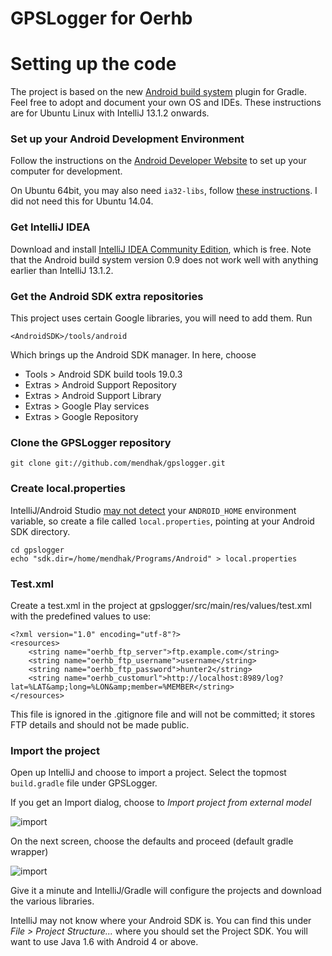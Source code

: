 GPSLogger for Oerhb
=========




Setting up the code
=========


The project is based on the new [Android build system](http://tools.android.com/tech-docs/new-build-system/user-guide) plugin for Gradle.
Feel free to adopt and document your own OS and IDEs.  These instructions are for Ubuntu Linux with IntelliJ 13.1.2 onwards.

### Set up your Android Development Environment

Follow the instructions on the [Android Developer Website](http://developer.android.com/sdk/installing/index.html) to set up your computer for development.

On Ubuntu 64bit, you may also need `ia32-libs`, follow [these instructions](http://stackoverflow.com/a/21956268/974369).  I did not need this for Ubuntu 14.04.


### Get IntelliJ IDEA

Download and install [IntelliJ IDEA Community Edition](http://www.jetbrains.com/idea/download/index.html), which is free.
Note that the Android build system version 0.9 does not work well with anything earlier than IntelliJ 13.1.2.


### Get the Android SDK extra repositories

This project uses certain Google libraries, you will need to add them. Run

    <AndroidSDK>/tools/android

Which brings up the Android SDK manager.  In here, choose

*  Tools > Android SDK build tools 19.0.3
*  Extras > Android Support Repository
*  Extras > Android Support Library
*  Extras > Google Play services
*  Extras > Google Repository

### Clone the GPSLogger repository

    git clone git://github.com/mendhak/gpslogger.git


### Create local.properties

IntelliJ/Android Studio [may not detect](http://stackoverflow.com/questions/19794200/gradle-android-and-the-android-home-sdk-location) your `ANDROID_HOME` environment variable, so create a file called `local.properties`, pointing at your Android SDK directory.

    cd gpslogger
    echo "sdk.dir=/home/mendhak/Programs/Android" > local.properties

### Test.xml

Create a test.xml in the project at gpslogger/src/main/res/values/test.xml with the predefined values to use:

    <?xml version="1.0" encoding="utf-8"?>
    <resources>
        <string name="oerhb_ftp_server">ftp.example.com</string>
        <string name="oerhb_ftp_username">username</string>
        <string name="oerhb_ftp_password">hunter2</string>
        <string name="oerhb_customurl">http://localhost:8989/log?lat=%LAT&amp;long=%LON&amp;member=%MEMBER</string>
    </resources>

This file is ignored in the .gitignore file and will not be committed; it stores FTP details and should not be made public. 



### Import the project

Open up IntelliJ and choose to import a project.  Select the topmost `build.gradle` file under GPSLogger.

If you get an Import dialog, choose to *Import project from external model*

![import](https://farm3.staticflickr.com/2808/13543335914_3b709dca56_o.png)

On the next screen, choose the defaults and proceed (default gradle wrapper)

![import](https://farm3.staticflickr.com/2861/13543635053_042a02c11d_b.jpg)

Give it a minute and IntelliJ/Gradle will configure the projects and download the various libraries.

IntelliJ may not know where your Android SDK is.  You can find this under *File > Project Structure...* where you should set the Project SDK.  You will want to use Java 1.6 with Android 4 or above.


